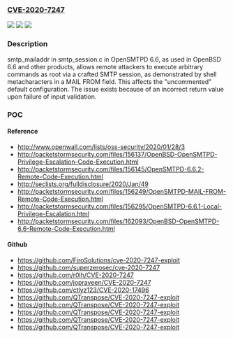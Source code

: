 ### [CVE-2020-7247](https://cve.mitre.org/cgi-bin/cvename.cgi?name=CVE-2020-7247)
![](https://img.shields.io/static/v1?label=Product&message=n%2Fa&color=blue)
![](https://img.shields.io/static/v1?label=Version&message=n%2Fa&color=blue)
![](https://img.shields.io/static/v1?label=Vulnerability&message=n%2Fa&color=brighgreen)

### Description

smtp_mailaddr in smtp_session.c in OpenSMTPD 6.6, as used in OpenBSD 6.6 and other products, allows remote attackers to execute arbitrary commands as root via a crafted SMTP session, as demonstrated by shell metacharacters in a MAIL FROM field. This affects the "uncommented" default configuration. The issue exists because of an incorrect return value upon failure of input validation.

### POC

#### Reference
- http://www.openwall.com/lists/oss-security/2020/01/28/3
- http://packetstormsecurity.com/files/156137/OpenBSD-OpenSMTPD-Privilege-Escalation-Code-Execution.html
- http://packetstormsecurity.com/files/156145/OpenSMTPD-6.6.2-Remote-Code-Execution.html
- http://seclists.org/fulldisclosure/2020/Jan/49
- http://packetstormsecurity.com/files/156249/OpenSMTPD-MAIL-FROM-Remote-Code-Execution.html
- http://packetstormsecurity.com/files/156295/OpenSMTPD-6.6.1-Local-Privilege-Escalation.html
- http://packetstormsecurity.com/files/162093/OpenBSD-OpenSMTPD-6.6-Remote-Code-Execution.html

#### Github
- https://github.com/FiroSolutions/cve-2020-7247-exploit
- https://github.com/superzerosec/cve-2020-7247
- https://github.com/r0lh/CVE-2020-7247
- https://github.com/jopraveen/CVE-2020-7247
- https://github.com/ctlyz123/CVE-2020-17496
- https://github.com/QTranspose/CVE-2020-7247-exploit
- https://github.com/QTranspose/CVE-2020-7247-exploit
- https://github.com/QTranspose/CVE-2020-7247-exploit
- https://github.com/QTranspose/CVE-2020-7247-exploit
- https://github.com/QTranspose/CVE-2020-7247-exploit


